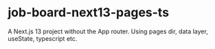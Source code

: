 # job-board-next13-pages-ts
A Next.js 13 project without the App router. Using pages dir, data layer, useState, typescript etc.
